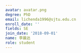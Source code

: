 ```yaml
---
avatar: avatar.png
degree: PhD
email: lichenda1996@sjtu.edu.cn
enroll_date: ''
fields: SE
join_date: '2018-09-01'
name: 李晨达
role: student
---
```

